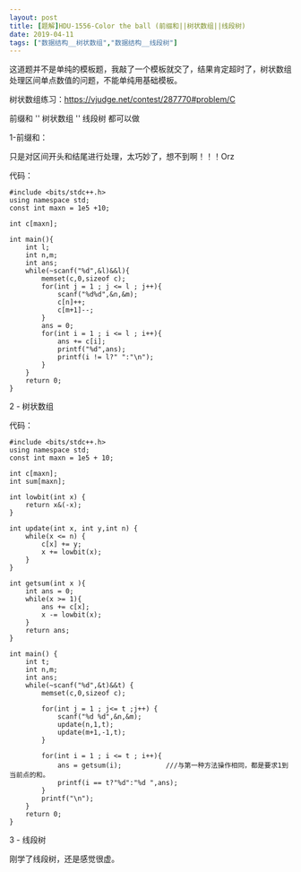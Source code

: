 ```yaml
---
layout: post
title: [题解]HDU-1556-Color the ball (前缀和||树状数组||线段树)
date: 2019-04-11
tags: ["数据结构__树状数组","数据结构__线段树"]
---
```


<!-- wp:paragraph -->

这道题并不是单纯的模板题，我敲了一个模板就交了，结果肯定超时了，树状数组处理区间单点数值的问题，不能单纯用基础模板。

<!-- /wp:paragraph -->

<!-- wp:paragraph -->

树状数组练习：https://vjudge.net/contest/287770#problem/C

<!-- /wp:paragraph -->

<!-- wp:paragraph -->

前缀和 '' 树状数组 '' 线段树 都可以做

<!-- /wp:paragraph -->

<!-- wp:paragraph -->

1-前缀和：

<!-- /wp:paragraph -->

<!-- wp:paragraph -->

只是对区间开头和结尾进行处理，太巧妙了，想不到啊！！！Orz

<!-- /wp:paragraph -->

<!-- wp:paragraph -->

代码：  

<!-- /wp:paragraph -->

<!-- wp:code -->

    #include <bits/stdc++.h>
    using namespace std;
    const int maxn = 1e5 +10;

    int c[maxn];

    int main(){
        int l;
        int n,m;
        int ans;
        while(~scanf("%d",&l)&&l){
            memset(c,0,sizeof c);
            for(int j = 1 ; j <= l ; j++){
                scanf("%d%d",&n,&m);
                c[n]++;
                c[m+1]--;
            }
            ans = 0;
            for(int i = 1 ; i <= l ; i++){
                ans += c[i];
                printf("%d",ans);
                printf(i != l?" ":"\n");
            }
        }
        return 0;
    }

<!-- /wp:code -->

<!-- wp:paragraph -->

2 - 树状数组

<!-- /wp:paragraph -->

<!-- wp:paragraph -->

代码：

<!-- /wp:paragraph -->

<!-- wp:code -->

    #include <bits/stdc++.h>
    using namespace std;
    const int maxn = 1e5 + 10;

    int c[maxn];
    int sum[maxn];

    int lowbit(int x) {
        return x&(-x);
    }

    int update(int x, int y,int n) {
        while(x <= n) {
            c[x] += y;
            x += lowbit(x);
        }
    }

    int getsum(int x ){
        int ans = 0;
        while(x >= 1){
            ans += c[x];
            x -= lowbit(x);
        }
        return ans;
    }

    int main() {
        int t;
        int n,m;
        int ans;
        while(~scanf("%d",&t)&&t) {
            memset(c,0,sizeof c);

            for(int j = 1 ; j<= t ;j++) {
                scanf("%d %d",&n,&m);
                update(n,1,t);
                update(m+1,-1,t);
            }

            for(int i = 1 ; i <= t ; i++){
                ans = getsum(i);           ///与第一种方法操作相同，都是要求1到当前点的和。
                printf(i == t?"%d":"%d ",ans);
            }
            printf("\n");
        }
        return 0;
    }

<!-- /wp:code -->

<!-- wp:paragraph -->

3 - 线段树

<!-- /wp:paragraph -->

<!-- wp:paragraph -->

刚学了线段树，还是感觉很虚。

<!-- /wp:paragraph -->